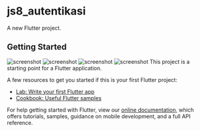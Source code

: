 # js8_autentikasi

A new Flutter project.

## Getting Started
![screenshot](image/ss.jpeg)
![screenshot](image/ss1.jpeg)
![screenshot](image/ss2.jpeg)
![screenshot](image/ss3.jpeg)
This project is a starting point for a Flutter application.

A few resources to get you started if this is your first Flutter project:

- [Lab: Write your first Flutter app](https://flutter.dev/docs/get-started/codelab)
- [Cookbook: Useful Flutter samples](https://flutter.dev/docs/cookbook)

For help getting started with Flutter, view our
[online documentation](https://flutter.dev/docs), which offers tutorials,
samples, guidance on mobile development, and a full API reference.
